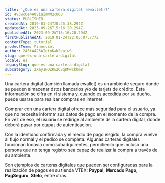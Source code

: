 ```yaml
---
title: '¿Qué es una cartera digital (ewallet)?'
id: 4v5wcOe4A0SiaimWM2cU60
status: PUBLISHED
createdAt: 2019-01-24T20:45:38.294Z
updatedAt: 2023-09-26T15:16:20.294Z
publishedAt: 2023-09-26T15:16:20.294Z
firstPublishedAt: 2019-01-24T22:05:07.777Z
contentType: tutorial
productTeam: Financial
author: 245tA425AIeioKAk2eaiwS
slug: que-es-una-cartera-digital
locale: es
legacySlug: que-es-una-cartera-digital
subcategory: 2Xay1NOZKE2CSqKMwckOm8
---
```


Una cartera digital (también llamada ewallet) es un ambiente seguro donde se pueden almacenar datos bancarios y/o de tarjeta de crédito. Esta información se cifra en el sistema y, cuando es accedida por su dueño, puede usarse para realizar compras en internet.

Comprar con una cartera digital ofrece más seguridad para el usuario, ya que no necesita informar sus datos de pago en el momento de la compra. En vez de eso, el usuario se redirige al ambiente de la cartera digital, donde deberá pasar por etapas de autenticación.

Con la identidad confirmada y el medio de pago elegido, la compra vuelve al flujo normal y el pedido se completa. Algunas carteras digitales funcionan todavía como subadquirentes, permitiendo que incluso una persona que no tenga registro sea capaz de realizar la compra a través de su ambiente.

Son ejemplos de carteras digitales que pueden ser configuradas para la realización de pagos en su tienda VTEX: __Paypal__, __Mercado Pago__, __PagSeguro__, __Stelo__, entre otras.
